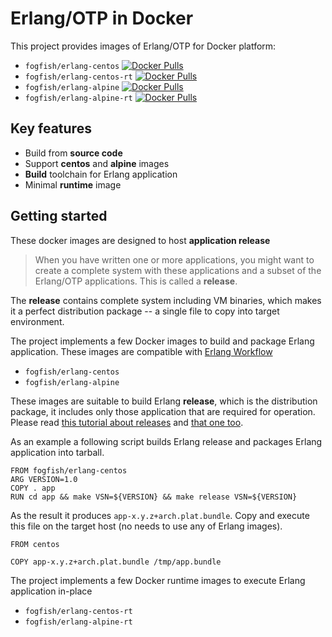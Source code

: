 # Erlang/OTP in Docker

This project provides images of Erlang/OTP for Docker platform:

* `fogfish/erlang-centos` [![Docker Pulls](https://img.shields.io/docker/pulls/fogfish/erlang-centos.svg)](https://github.com/docker-file/erlang)
* `fogfish/erlang-centos-rt` [![Docker Pulls](https://img.shields.io/docker/pulls/fogfish/erlang-centos-rt.svg)](https://github.com/docker-file/erlang)
* `fogfish/erlang-alpine` [![Docker Pulls](https://img.shields.io/docker/pulls/fogfish/erlang-alpine.svg)](https://github.com/docker-file/erlang)
* `fogfish/erlang-alpine-rt` [![Docker Pulls](https://img.shields.io/docker/pulls/fogfish/erlang-alpine-rt.svg)](https://github.com/docker-file/erlang)



## Key features

* Build from **source code**
* Support **centos** and **alpine** images
* **Build** toolchain for Erlang application
* Minimal **runtime** image 


## Getting started

These docker images are designed to host **application release** 

> When you have written one or more applications, you might want to create a complete system with these applications and a subset of the Erlang/OTP applications. This is called a **release**.

The **release** contains complete system including VM binaries, which makes it a perfect distribution package -- a single file to copy into target environment. 

The project implements a few Docker images to build and package Erlang application. These images are compatible with [Erlang Workflow](https://github.com/fogfish/makefile)
* `fogfish/erlang-centos`
* `fogfish/erlang-alpine`


These images are suitable to build Erlang **release**, which is the distribution package, it includes only those application that are required for operation. Please read [this tutorial about releases](http://learnyousomeerlang.com/release-is-the-word) and [that one too](http://alancastro.org/2010/05/01/erlang-application-management-with-rebar.html).   

As an example a following script builds Erlang release and packages Erlang application into tarball. 

```
FROM fogfish/erlang-centos
ARG VERSION=1.0
COPY . app
RUN cd app && make VSN=${VERSION} && make release VSN=${VERSION}
```

As the result it produces `app-x.y.z+arch.plat.bundle`. Copy and execute this file on the target host (no needs to use any of Erlang images). 

```
FROM centos

COPY app-x.y.z+arch.plat.bundle /tmp/app.bundle
```


The project implements a few Docker runtime images to execute Erlang application in-place
* `fogfish/erlang-centos-rt`
* `fogfish/erlang-alpine-rt`

